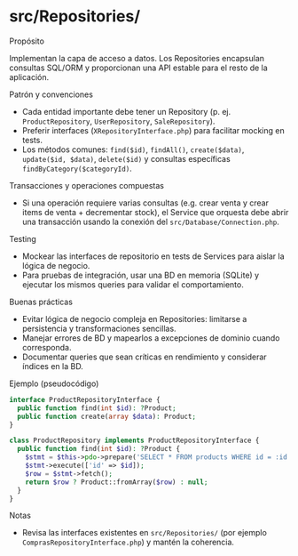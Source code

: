 # src/Repositories/

Propósito

Implementan la capa de acceso a datos. Los Repositories encapsulan consultas SQL/ORM y proporcionan una API estable para el resto de la aplicación.

Patrón y convenciones

- Cada entidad importante debe tener un Repository (p. ej. `ProductRepository`, `UserRepository`, `SaleRepository`).
- Preferir interfaces (`XRepositoryInterface.php`) para facilitar mocking en tests.
- Los métodos comunes: `find($id)`, `findAll()`, `create($data)`, `update($id, $data)`, `delete($id)` y consultas específicas `findByCategory($categoryId)`.

Transacciones y operaciones compuestas

- Si una operación requiere varias consultas (e.g. crear venta y crear items de venta + decrementar stock), el Service que orquesta debe abrir una transacción usando la conexión del `src/Database/Connection.php`.

Testing

- Mockear las interfaces de repositorio en tests de Services para aislar la lógica de negocio.
- Para pruebas de integración, usar una BD en memoria (SQLite) y ejecutar los mismos queries para validar el comportamiento.

Buenas prácticas

- Evitar lógica de negocio compleja en Repositories: limitarse a persistencia y transformaciones sencillas.
- Manejar errores de BD y mapearlos a excepciones de dominio cuando corresponda.
- Documentar queries que sean críticas en rendimiento y considerar índices en la BD.

Ejemplo (pseudocódigo)

```php
interface ProductRepositoryInterface {
  public function find(int $id): ?Product;
  public function create(array $data): Product;
}

class ProductRepository implements ProductRepositoryInterface {
  public function find(int $id): ?Product {
    $stmt = $this->pdo->prepare('SELECT * FROM products WHERE id = :id');
    $stmt->execute(['id' => $id]);
    $row = $stmt->fetch();
    return $row ? Product::fromArray($row) : null;
  }
}
```

Notas

- Revisa las interfaces existentes en `src/Repositories/` (por ejemplo `ComprasRepositoryInterface.php`) y mantén la coherencia.
